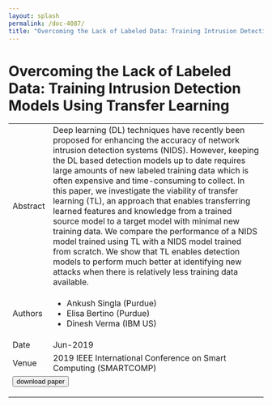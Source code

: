 ```yaml
---
layout: splash
permalink: /doc-4087/
title: "Overcoming the Lack of Labeled Data: Training Intrusion Detection Models Using Transfer Learning"
---
```


# Overcoming the Lack of Labeled Data: Training Intrusion Detection Models Using Transfer Learning

<table>
    <tbody>
    <tr>
        <td>Abstract</td>
        <td>Deep learning (DL) techniques have recently been proposed for enhancing the accuracy of network intrusion detection systems (NIDS). However, keeping the DL based detection models up to date requires large amounts of new labeled training data which is often expensive and time-consuming to collect. In this paper, we investigate the viability of transfer learning (TL), an approach that enables transferring learned features and knowledge from a trained source model to a target model with minimal new training data. We compare the performance of a NIDS model trained using TL with a NIDS model trained from scratch. We show that TL enables detection models to perform much better at identifying new attacks when there is relatively less training data available.</td>
    </tr>
    <tr>
        <td>Authors</td>
        <td>
            <ul>
                <li>Ankush Singla (Purdue)</li>
                <li>Elisa Bertino (Purdue)</li>
                <li>Dinesh Verma (IBM US)</li>
            </ul>
        </td>
    </tr>
    <tr>
        <td>Date</td>
        <td>Jun-2019</td>
    </tr>
    <tr>
        <td>Venue</td>
        <td>2019 IEEE International Conference on Smart Computing (SMARTCOMP)</td>
    </tr>
        <tr>
            <td colspan="2">
                <form method="get" action="https://dais-ita.org/sites/default/files/3395.pdf">
                    <button type="submit">download paper</button>
                </form>
            </td>
        </tr>
    </tbody>
</table>

